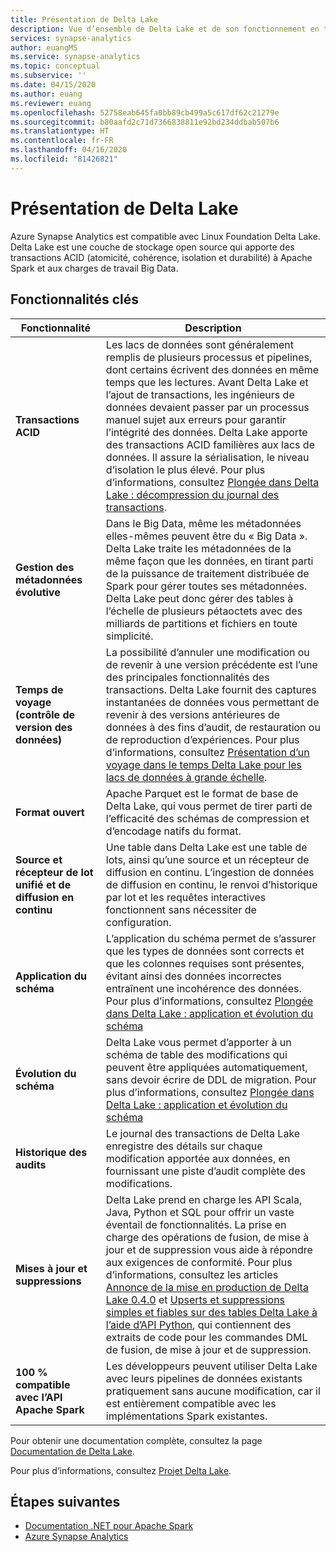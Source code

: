 ```yaml
---
title: Présentation de Delta Lake
description: Vue d’ensemble de Delta Lake et de son fonctionnement en tant que composant d’Azure Synapse Analytics
services: synapse-analytics
author: euangMS
ms.service: synapse-analytics
ms.topic: conceptual
ms.subservice: ''
ms.date: 04/15/2020
ms.author: euang
ms.reviewer: euang
ms.openlocfilehash: 52758eab645fa0bb89cb499a5c617df62c21279e
ms.sourcegitcommit: b80aafd2c71d7366838811e92bd234ddbab507b6
ms.translationtype: HT
ms.contentlocale: fr-FR
ms.lasthandoff: 04/16/2020
ms.locfileid: "81426821"
---
```

# <a name="what-is-delta-lake"></a>Présentation de Delta Lake

Azure Synapse Analytics est compatible avec Linux Foundation Delta Lake. Delta Lake est une couche de stockage open source qui apporte des transactions ACID (atomicité, cohérence, isolation et durabilité) à Apache Spark et aux charges de travail Big Data.

## <a name="key-features"></a>Fonctionnalités clés

| Fonctionnalité | Description |
| --- | --- |
| **Transactions ACID** | Les lacs de données sont généralement remplis de plusieurs processus et pipelines, dont certains écrivent des données en même temps que les lectures. Avant Delta Lake et l’ajout de transactions, les ingénieurs de données devaient passer par un processus manuel sujet aux erreurs pour garantir l’intégrité des données. Delta Lake apporte des transactions ACID familières aux lacs de données. Il assure la sérialisation, le niveau d’isolation le plus élevé. Pour plus d’informations, consultez [Plongée dans Delta Lake : décompression du journal des transactions](https://databricks.com/blog/2019/08/21/diving-into-delta-lake-unpacking-the-transaction-log.html).|
| **Gestion des métadonnées évolutive** | Dans le Big Data, même les métadonnées elles-mêmes peuvent être du « Big Data ». Delta Lake traite les métadonnées de la même façon que les données, en tirant parti de la puissance de traitement distribuée de Spark pour gérer toutes ses métadonnées. Delta Lake peut donc gérer des tables à l’échelle de plusieurs pétaoctets avec des milliards de partitions et fichiers en toute simplicité. |
| **Temps de voyage (contrôle de version des données)** | La possibilité d’annuler une modification ou de revenir à une version précédente est l’une des principales fonctionnalités des transactions. Delta Lake fournit des captures instantanées de données vous permettant de revenir à des versions antérieures de données à des fins d’audit, de restauration ou de reproduction d’expériences. Pour plus d’informations, consultez [Présentation d’un voyage dans le temps Delta Lake pour les lacs de données à grande échelle](https://databricks.com/blog/2019/02/04/introducing-delta-time-travel-for-large-scale-data-lakes.html). |
| **Format ouvert** | Apache Parquet est le format de base de Delta Lake, qui vous permet de tirer parti de l’efficacité des schémas de compression et d’encodage natifs du format. |
| **Source et récepteur de lot unifié et de diffusion en continu** | Une table dans Delta Lake est une table de lots, ainsi qu’une source et un récepteur de diffusion en continu. L’ingestion de données de diffusion en continu, le renvoi d’historique par lot et les requêtes interactives fonctionnent sans nécessiter de configuration. |
| **Application du schéma** | L’application du schéma permet de s’assurer que les types de données sont corrects et que les colonnes requises sont présentes, évitant ainsi des données incorrectes entraînent une incohérence des données. Pour plus d’informations, consultez [Plongée dans Delta Lake : application et évolution du schéma](https://databricks.com/blog/2019/09/24/diving-into-delta-lake-schema-enforcement-evolution.html) |
| **Évolution du schéma** | Delta Lake vous permet d’apporter à un schéma de table des modifications qui peuvent être appliquées automatiquement, sans devoir écrire de DDL de migration. Pour plus d’informations, consultez [Plongée dans Delta Lake : application et évolution du schéma](https://databricks.com/blog/2019/09/24/diving-into-delta-lake-schema-enforcement-evolution.html) |
| **Historique des audits** | Le journal des transactions de Delta Lake enregistre des détails sur chaque modification apportée aux données, en fournissant une piste d’audit complète des modifications. |
| **Mises à jour et suppressions** | Delta Lake prend en charge les API Scala, Java, Python et SQL pour offrir un vaste éventail de fonctionnalités. La prise en charge des opérations de fusion, de mise à jour et de suppression vous aide à répondre aux exigences de conformité. Pour plus d’informations, consultez les articles [Annonce de la mise en production de Delta Lake 0.4.0](https://delta.io/news/delta-lake-0-4-0-released/) et [Upserts et suppressions simples et fiables sur des tables Delta Lake à l’aide d’API Python](https://databricks.com/blog/2019/10/03/simple-reliable-upserts-and-deletes-on-delta-lake-tables-using-python-apis.html), qui contiennent des extraits de code pour les commandes DML de fusion, de mise à jour et de suppression. |
| **100 % compatible avec l’API Apache Spark** | Les développeurs peuvent utiliser Delta Lake avec leurs pipelines de données existants pratiquement sans aucune modification, car il est entièrement compatible avec les implémentations Spark existantes. |

Pour obtenir une documentation complète, consultez la page [Documentation de Delta Lake](https://docs.delta.io/latest/delta-intro.html).

Pour plus d’informations, consultez [Projet Delta Lake](https://lfprojects.org).

## <a name="next-steps"></a>Étapes suivantes

- [Documentation .NET pour Apache Spark](/dotnet/spark?toc=/azure/synapse-analytics/toc.json&bc=/azure/synapse-analytics/breadcrumb/toc.json)
- [Azure Synapse Analytics](https://docs.microsoft.com/azure/synapse-analytics)
